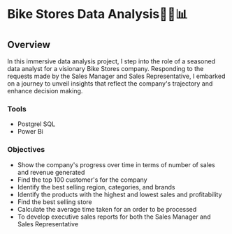 
# Bike Stores Data Analysis🚴‍♂️📊




## Overview

In this immersive data analysis project, I step into the role of a seasoned data analyst for a visionary Bike Stores company. Responding to the requests made by the Sales Manager and Sales Representative, I embarked on a journey to unveil insights that reflect the company's trajectory and enhance decision making.

### Tools
- Postgrel SQL
- Power Bi

### Objectives

- Show the company's progress over time in terms of number of sales and revenue generated
- Find the top 100 customer's for the company
- Identify the best selling region, categories, and brands
- Identify the products with the highest and lowest sales and profitability
- Find the best selling store
- Calculate the average time taken for an order to be processed
- To develop executive sales reports for both the Sales Manager and Sales Representative

